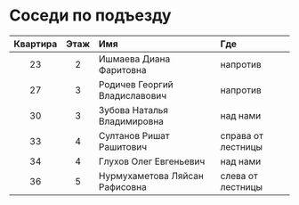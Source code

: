 Соседи по подъезду
==================

|Квартира|Этаж|Имя                           |Где               |
|:------:|:--:|:-----------------------------|:-----------------|
|23      |2   |Ишмаева Диана Фаритовна       |напротив          |
|27      |3   |Родичев Георгий Владиславович |напротив          |
|30      |3   |Зубова Наталья Владимировна   |над нами          |
|33      |4   |Султанов Ришат Рашитович      |справа от лестницы|
|34      |4   |Глухов Олег Евгеньевич        |над нами          |
|36      |5   |Нурмухаметова Ляйсан Рафисовна|слева от лестницы |
